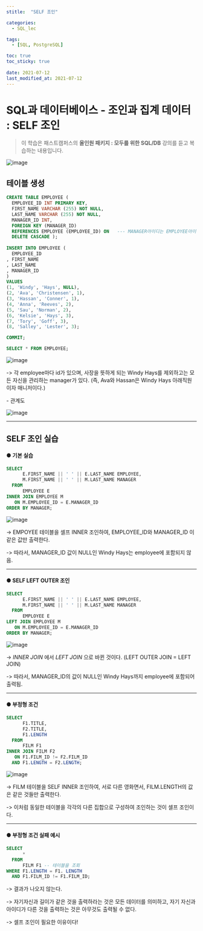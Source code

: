 ```yaml
---
stitle:  "SELF 조인"

categories:
  - SQL_lec

tags:
  - [SQL, PostgreSQL]

toc: true
toc_sticky: true
 
date: 2021-07-12
last_modified_at: 2021-07-12
---
```


# SQL과 데이터베이스 - 조인과 집계 데이터 : SELF 조인



> 이 학습은 패스트캠퍼스의 **올인원 패키지 : 모두를 위한 SQL/DB** 강의를 듣고 복습하는 내용입니다.



![image](https://user-images.githubusercontent.com/80219821/125218113-32b10f80-e2fd-11eb-873b-4f0cda0cd50a.png)

## 테이블 생성


```sql
CREATE TABLE EMPLOYEE ( 
  EMPLOYEE_ID INT PRIMARY KEY,
  FIRST_NAME VARCHAR (255) NOT NULL,
  LAST_NAME VARCHAR (255) NOT NULL,
  MANAGER_ID INT,
  FOREIGN KEY (MANAGER_ID) 
  REFERENCES EMPLOYEE (EMPLOYEE_ID) ON   --- MANAGER아이디는 EMPLOYEE아이디에 반드시 포함되어야 된다는 뜻(참조관계)
  DELETE CASCADE );
  
INSERT INTO EMPLOYEE (
  EMPLOYEE_ID
, FIRST_NAME
, LAST_NAME
, MANAGER_ID
)
VALUES
(1, 'Windy', 'Hays', NULL),
(2, 'Ava', 'Christensen', 1),
(3, 'Hassan', 'Conner', 1),
(4, 'Anna', 'Reeves', 2),
(5, 'Sau', 'Norman', 2),
(6, 'Kelsie', 'Hays', 3),
(7, 'Tory', 'Goff', 3),
(8, 'Salley', 'Lester', 3);

COMMIT;

SELECT * FROM EMPLOYEE;
```

![image](https://user-images.githubusercontent.com/80219821/125218398-ddc1c900-e2fd-11eb-8864-b3630b1c75c4.png)



-> 각 employee마다 id가 있으며, 사장을 뜻하게 되는 Windy Hays를 제외하고는 모든 자신을 관리하는 manager가 있다. (즉, Ava와 Hassan은 Windy Hays 아래직원이자 매니저이다.)





\- 관계도

![image](https://user-images.githubusercontent.com/80219821/125219579-f3d08900-e2ff-11eb-99ba-70dbd023cf0d.png)





---





## SELF 조인 실습





#### ● 기본 실습

```sql
SELECT
	  E.FIRST_NAME || ' ' || E.LAST_NAME EMPLOYEE,
	  M.FIRST_NAME || ' ' || M.LAST_NAME MANAGER
  FROM
	  EMPLOYEE E
INNER JOIN EMPLOYEE M 
   ON M.EMPLOYEE_ID = E.MANAGER_ID
ORDER BY MANAGER;
```

![image](https://user-images.githubusercontent.com/80219821/125220567-f03e0180-e301-11eb-830d-704c2c6234b2.png)



-> EMPOYEE 테이블을 셀프 INNER 조인하여, EMPLOYEE_ID와 MANAGER_ID 이 같은 값만 출력한다.

-> 따라서, MANAGER_ID 값이 NULL인 Windy Hays는 employee에 포함되지 않음.





---





#### ● SELF LEFT OUTER 조인

```sql
SELECT
	  E.FIRST_NAME || ' ' || E.LAST_NAME EMPLOYEE,
	  M.FIRST_NAME || ' ' || M.LAST_NAME MANAGER
  FROM
	  EMPLOYEE E
LEFT JOIN EMPLOYEE M 
   ON M.EMPLOYEE_ID = E.MANAGER_ID
ORDER BY MANAGER;
```

![image](https://user-images.githubusercontent.com/80219821/125220612-fdf38700-e301-11eb-8c9c-fdf76f1ada84.png)



->  *INNER JOIN* 에서 *LEFT JOIN* 으로 바뀐 것이다. (LEFT OUTER JOIN = LEFT JOIN)

-> 따라서, MANAGER_ID의 값이 NULL인 Windy Hays까지 employee에 포함되어 출력됨.





---





#### ● 부정형 조건

```sql
SELECT
	  F1.TITLE,
	  F2.TITLE,
	  F1.LENGTH
  FROM
	  FILM F1
INNER JOIN FILM F2 
   ON F1.FILM_ID != F2.FILM_ID
  AND F1.LENGTH = F2.LENGTH;
```

![image](https://user-images.githubusercontent.com/80219821/125220960-6fcbd080-e302-11eb-8637-731be2f424c1.png)

-> FILM 테이블을 SELF INNER 조인하여, 서로 다른 영화면서, FILM.LENGTH의 값은 같은 것들만 출력한다.

-> 이처럼 동일한 테이블을 각각의 다른 집합으로 구성하여 조인하는 것이 셀프 조인이다.





---





#### ● 부정형 조건 실패 예시

```sql
SELECT
	  *
  FROM
	  FILM F1 -- 테이블을 조회
WHERE F1.LENGTH = F1. LENGTH
  AND F1.FILM_ID != F1.FILM_ID;
```

-> 결과가 나오지 않는다.

-> 자기자신과 길이가 같은 것을 출력하라는 것은 모든 데이터를 의미하고, 자기 자신과 아이디가 다른 것을 출력하는 것은 아무것도 출력될 수 없다.

-> 셀프 조인이 필요한 이유이다!





